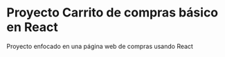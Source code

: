 # Proyecto Carrito de compras básico en React

Proyecto enfocado en una página web de compras usando React
